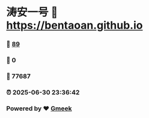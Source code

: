 # 涛安一号 :link: https://bentaoan.github.io 
### :page_facing_up: [89](https://bentaoan.github.io/tag.html) 
### :speech_balloon: 0 
### :hibiscus: 77687 
### :alarm_clock: 2025-06-30 23:36:42 
### Powered by :heart: [Gmeek](https://github.com/Meekdai/Gmeek)
